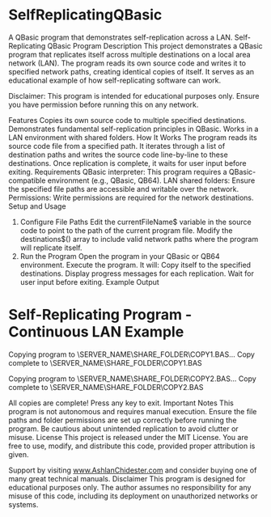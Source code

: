 # SelfReplicatingQBasic
A QBasic program that demonstrates self-replication across a LAN.
Self-Replicating QBasic Program
Description
This project demonstrates a QBasic program that replicates itself across multiple destinations on a local area network (LAN). The program reads its own source code and writes it to specified network paths, creating identical copies of itself. It serves as an educational example of how self-replicating software can work.

Disclaimer: This program is intended for educational purposes only. Ensure you have permission before running this on any network.

Features
Copies its own source code to multiple specified destinations.
Demonstrates fundamental self-replication principles in QBasic.
Works in a LAN environment with shared folders.
How It Works
The program reads its source code file from a specified path.
It iterates through a list of destination paths and writes the source code line-by-line to these destinations.
Once replication is complete, it waits for user input before exiting.
Requirements
QBasic interpreter: This program requires a QBasic-compatible environment (e.g., QBasic, QB64).
LAN shared folders: Ensure the specified file paths are accessible and writable over the network.
Permissions: Write permissions are required for the network destinations.
Setup and Usage
1. Configure File Paths
Edit the currentFileName$ variable in the source code to point to the path of the current program file.
Modify the destinations$() array to include valid network paths where the program will replicate itself.
2. Run the Program
Open the program in your QBasic or QB64 environment.
Execute the program. It will:
Copy itself to the specified destinations.
Display progress messages for each replication.
Wait for user input before exiting.
Example Output

Self-Replicating Program - Continuous LAN Example
=================================================

Copying program to \\SERVER_NAME\SHARE_FOLDER\COPY1.BAS...
Copy complete to \\SERVER_NAME\SHARE_FOLDER\COPY1.BAS

Copying program to \\SERVER_NAME\SHARE_FOLDER\COPY2.BAS...
Copy complete to \\SERVER_NAME\SHARE_FOLDER\COPY2.BAS

All copies are complete!
Press any key to exit.
Important Notes
This program is not autonomous and requires manual execution.
Ensure the file paths and folder permissions are set up correctly before running the program.
Be cautious about unintended replication to avoid clutter or misuse.
License
This project is released under the MIT License. You are free to use, modify, and distribute this code, provided proper attribution is given.

Support by visiting www.AshlanChidester.com and consider buying one of many great technical manuals.
Disclaimer
This program is designed for educational purposes only. The author assumes no responsibility for any misuse of this code, including its deployment on unauthorized networks or systems.

